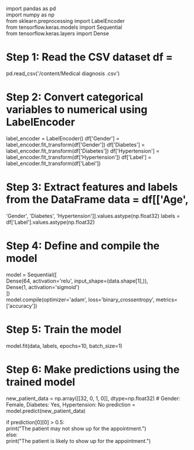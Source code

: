 import pandas as pd  
import numpy as np  
from sklearn.preprocessing import LabelEncoder  
from tensorflow.keras.models import Sequential  
from tensorflow.keras.layers import Dense   
   
# Step 1: Read the CSV dataset  df = 
pd.read_csv('/content/Medical diagnosis .csv')   
   
# Step 2: Convert categorical variables to numerical using LabelEncoder  
label_encoder = LabelEncoder()  df['Gender'] = 
label_encoder.fit_transform(df['Gender'])  df['Diabetes'] = 
label_encoder.fit_transform(df['Diabetes'])  df['Hypertension'] = 
label_encoder.fit_transform(df['Hypertension'])  df['Label'] = 
label_encoder.fit_transform(df['Label'])   
   
# Step 3: Extract features and labels from the DataFrame  data = df[['Age', 
'Gender', 'Diabetes', 'Hypertension']].values.astype(np.float32)  labels = 
df['Label'].values.astype(np.float32)  

# Step 4: Define and compile the model 
model = Sequential([   
    Dense(64, activation='relu', input_shape=(data.shape[1],)),   
    Dense(1, activation='sigmoid')   
])   
model.compile(optimizer='adam', loss='binary_crossentropy', metrics=['accuracy'])   
   
# Step 5: Train the model 
model.fit(data, labels, epochs=10, batch_size=1)   
   
# Step 6: Make predictions using the trained model   
new_patient_data = np.array([[32, 0, 1, 0]], dtype=np.float32)  # Gender: Female, Diabetes: 
Yes, Hypertension: No  prediction = model.predict(new_patient_data)   
   
if prediction[0][0] > 0.5:   
    print("The patient may not show up for the appointment.")  
else:   
    print("The patient is likely to show up for the appointment.")   
